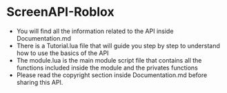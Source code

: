 # ScreenAPI-Roblox

- You will find all the information related to the API inside Documentation.md
- There is a Tutorial.lua file that will guide you step by step to understand how to use the basics of the API
- The module.lua is the main module script file that contains all the functions included inside the module and the privates functions
- Please read the copyright section inside Documentation.md before sharing this API.
